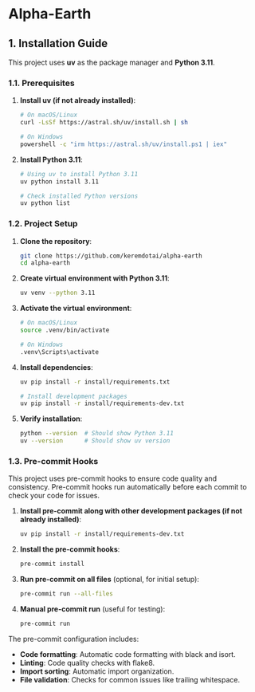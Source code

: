# Alpha-Earth

## 1. Installation Guide

This project uses **uv** as the package manager and **Python 3.11**.

### 1.1. Prerequisites

1. **Install uv (if not already installed)**:

    ```bash
    # On macOS/Linux
    curl -LsSf https://astral.sh/uv/install.sh | sh

    # On Windows
    powershell -c "irm https://astral.sh/uv/install.ps1 | iex"
    ```

2. **Install Python 3.11**:

   ```bash
   # Using uv to install Python 3.11
   uv python install 3.11

   # Check installed Python versions
   uv python list
   ```

### 1.2. Project Setup

1. **Clone the repository**:

    ```bash
    git clone https://github.com/keremdotai/alpha-earth
    cd alpha-earth
    ```

2. **Create virtual environment with Python 3.11**:

    ```bash
    uv venv --python 3.11
    ```

3. **Activate the virtual environment**:

    ```bash
    # On macOS/Linux
    source .venv/bin/activate

    # On Windows
    .venv\Scripts\activate
    ```

4. **Install dependencies**:

    ```bash
    uv pip install -r install/requirements.txt

    # Install development packages
    uv pip install -r install/requirements-dev.txt
    ```

5. **Verify installation**:

    ```bash
    python --version  # Should show Python 3.11
    uv --version      # Should show uv version
    ```

### 1.3. Pre-commit Hooks

This project uses pre-commit hooks to ensure code quality and consistency.
Pre-commit hooks run automatically before each commit to check your code for issues.

1. **Install pre-commit along with other development packages (if not already installed)**:

   ```bash
   uv pip install -r install/requirements-dev.txt
   ```

2. **Install the pre-commit hooks**:

   ```bash
   pre-commit install
   ```

3. **Run pre-commit on all files** (optional, for initial setup):

   ```bash
   pre-commit run --all-files
   ```

4. **Manual pre-commit run** (useful for testing):

   ```bash
   pre-commit run
   ```

The pre-commit configuration includes:

- **Code formatting**: Automatic code formatting with black and isort.
- **Linting**: Code quality checks with flake8.
- **Import sorting**: Automatic import organization.
- **File validation**: Checks for common issues like trailing whitespace.
